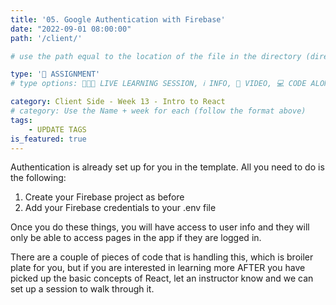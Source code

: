 ```yaml
---
title: '05. Google Authentication with Firebase'
date: "2022-09-01 08:00:00"
path: '/client/'

# use the path equal to the location of the file in the directory (directory structure)

type: '📝 ASSIGNMENT'
# type options: 👩🏽‍🏫 LIVE LEARNING SESSION, ℹ️ INFO, 🎥 VIDEO, 💻 CODE ALONG, 🥼 LAB, ↩️ REVIEW/NOTES, 👥 GROUP LEARNING, 👷🏼‍♂️ GROUP PROJECT, 🧠 ASSESSMENT, 📝 ASSIGNMENT

category: Client Side - Week 13 - Intro to React
# category: Use the Name + week for each (follow the format above)
tags: 
    - UPDATE TAGS
is_featured: true
---
```

Authentication is already set up for you in the template. All you need to do is the following:

1. Create your Firebase project as before
2. Add your Firebase credentials to your .env file

Once you do these things, you will have access to user info and they will only be able to access pages in the app if they are logged in.

There are a couple of pieces of code that is handling this, which is broiler plate for you, but if you are interested in learning more AFTER you have picked up the basic concepts of React, let an instructor know and we can set up a session to walk through it.
